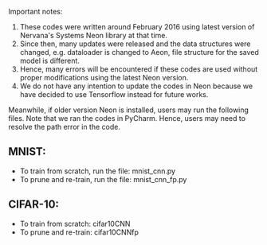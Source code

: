 Important notes:
1. These codes were written around February 2016 using latest version of Nervana's Systems Neon library at that time.
2. Since then, many updates were released and the data structures were changed, e.g. dataloader is changed to Aeon, file structure for the saved model is different.
3. Hence, many errors will be encountered if these codes are used without proper modifications using the latest Neon version.
4. We do not have any intention to update the codes in Neon because we have decided to use Tensorflow instead for future works. 

Meanwhile, if older version Neon is installed, users may run the following files.
Note that we ran the codes in PyCharm. Hence, users may need to resolve the path error in the code.

## MNIST:

- To train from scratch, run the file: mnist_cnn.py
- To prune and re-train, run the file: mnist_cnn_fp.py

## CIFAR-10:
- To train from scratch: cifar10CNN
- To prune and re-train: cifar10CNNfp

